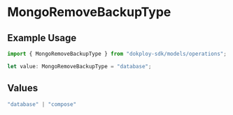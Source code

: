 # MongoRemoveBackupType

## Example Usage

```typescript
import { MongoRemoveBackupType } from "dokploy-sdk/models/operations";

let value: MongoRemoveBackupType = "database";
```

## Values

```typescript
"database" | "compose"
```